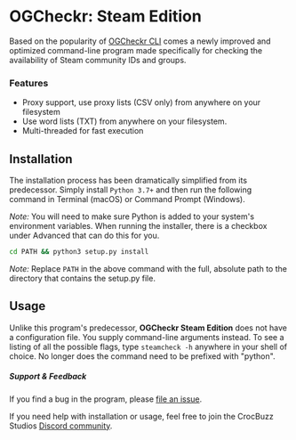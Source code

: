 # OGCheckr: Steam Edition

Based on the popularity of [OGCheckr CLI](https://github.com/checker/cli) comes a newly improved and optimized command-line program made specifically for checking the availability of Steam community IDs and groups.

### Features

- Proxy support, use proxy lists (CSV only) from anywhere on your filesystem
- Use word lists (TXT) from anywhere on your filesystem.
- Multi-threaded for fast execution

## Installation

The installation process has been dramatically simplified from its predecessor. Simply install `Python 3.7+` and then run the following command in Terminal (macOS) or Command Prompt (Windows).

_Note:_ You will need to make sure Python is added to your system's environment variables. When running the installer, there is a checkbox under Advanced that can do this for you.

```bash
cd PATH && python3 setup.py install
```
 
_Note:_ Replace `PATH` in the above command with the full, absolute path to the directory that contains the setup.py file.

## Usage

Unlike this program's predecessor, **OGCheckr Steam Edition** does not have a configuration file. You supply command-line arguments instead.
To see a listing of all the possible flags, type `steamcheck -h` anywhere in your shell of choice. No longer does the command need to be prefixed with "python".



##### Support & Feedback

If you find a bug in the program, please [file an issue](https://github.com/checker/steamcheck/issues).

If you need help with installation or usage, feel free to join the CrocBuzz Studios [Discord community](https://discord.gg/hpbQayV).

